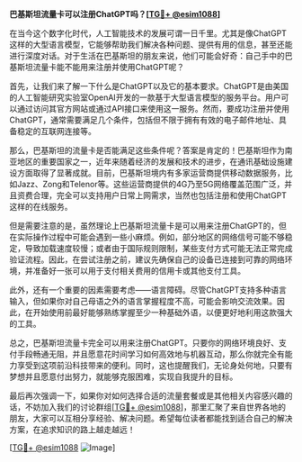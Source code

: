 **巴基斯坦流量卡可以注册ChatGPT吗？[[TG💪+ @esim1088](https://t.me/s/esim1088)]**

在当今这个数字化时代，人工智能技术的发展可谓一日千里。尤其是像ChatGPT这样的大型语言模型，它能够帮助我们解决各种问题、提供有用的信息，甚至还能进行深度对话。对于生活在巴基斯坦的朋友来说，他们可能会好奇：自己手中的巴基斯坦流量卡能不能用来注册并使用ChatGPT呢？

首先，让我们来了解一下什么是ChatGPT以及它的基本要求。ChatGPT是由美国的人工智能研究实验室OpenAI开发的一款基于大型语言模型的服务平台。用户可以通过访问其官方网站或通过API接口来使用这一服务。然而，要成功注册并使用ChatGPT，通常需要满足几个条件，包括但不限于拥有有效的电子邮件地址、具备稳定的互联网连接等。

那么，巴基斯坦的流量卡是否能满足这些条件呢？答案是肯定的！巴基斯坦作为南亚地区的重要国家之一，近年来随着经济的发展和技术的进步，在通讯基础设施建设方面取得了显著成就。目前，巴基斯坦境内有多家运营商提供移动数据服务，比如Jazz、Zong和Telenor等。这些运营商提供的4G乃至5G网络覆盖范围广泛，并且资费合理，完全可以支持用户日常上网需求，当然也包括注册和使用ChatGPT这样的在线服务。

但是需要注意的是，虽然理论上巴基斯坦流量卡是可以用来注册ChatGPT的，但在实际操作过程中可能会遇到一些小麻烦。例如，部分地区的网络信号可能不够稳定，导致加载速度较慢；或者由于国际规则限制，某些支付方式可能无法正常完成验证流程。因此，在尝试注册之前，建议先确保自己的设备已连接到可靠的网络环境，并准备好一张可以用于支付相关费用的信用卡或其他支付工具。

此外，还有一个重要的因素需要考虑——语言障碍。尽管ChatGPT支持多种语言输入，但如果你对自己母语之外的语言掌握程度不高，可能会影响交流效果。因此，在开始使用前最好能够熟练掌握至少一种基础外语，以便更好地利用这款强大的工具。

总之，巴基斯坦流量卡完全可以用来注册ChatGPT。只要你的网络环境良好、支付手段畅通无阻，并且愿意花时间学习如何高效地与机器互动，那么你就完全有能力享受到这项前沿科技带来的便利。同时，这也提醒我们，无论身处何地，只要有梦想并且愿意付出努力，就能够克服困难，实现自我提升的目标。

最后再次强调一下，如果你对如何选择合适的流量套餐或是其他相关内容感兴趣的话，不妨加入我们的讨论群组[[TG💪+ @esim1088](https://t.me/s/esim1088)]，那里汇聚了来自世界各地的朋友，大家可以互相分享经验、解决问题。希望每位读者都能找到适合自己的解决方案，在追求知识的路上越走越远！

[[TG💪+ @esim1088](https://t.me/s/esim1088) ![Image](https://i.postimg.cc/4NQfJmqS/Snipaste-2025-05-13-00-14-12.png)]
